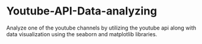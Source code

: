 # Youtube-API-Data-analyzing
Analyze one of the youtube channels by utilizing the youtube api along with data visualization using the seaborn and matplotlib libraries.
